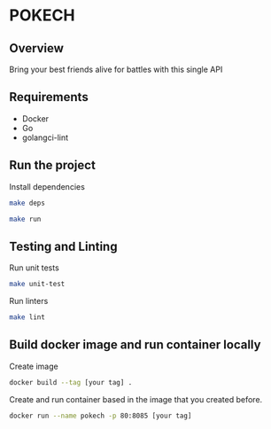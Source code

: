 # POKECH

## Overview

Bring your best friends alive for battles with this single API

## Requirements

- Docker
- Go
- golangci-lint

## Run the project

Install dependencies

```bash
make deps
```

```bash
make run
```

## Testing and Linting

Run unit tests

```bash
make unit-test
```

Run linters

```bash
make lint
```

## Build docker image and run container locally

Create image

```bash
docker build --tag [your tag] .
```

Create and run container based in the image that you created before.

```bash
docker run --name pokech -p 80:8085 [your tag]
```

